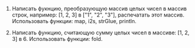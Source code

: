 1) Написать фукнцию, преобразующую массив целых чисел в массив строк, например: [1, 2, 3] в ["1", "2", "3"],
распечатать этот массив. Использовать функции: map, i2s, strGlue, println.

2) Написать функцию, считающую сумму целых чисел в массиве: [1, 2, 3] в 6. Использовать функции: fold.
